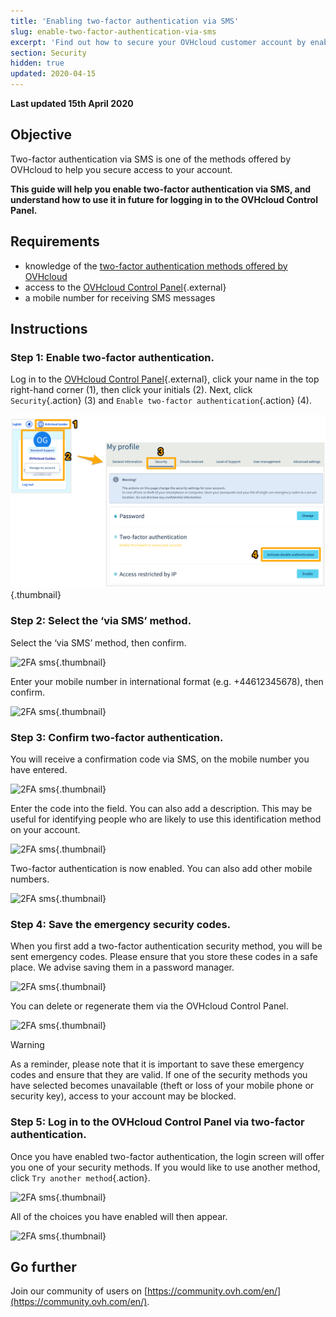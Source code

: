 ```yaml
---
title: 'Enabling two-factor authentication via SMS'
slug: enable-two-factor-authentication-via-sms
excerpt: 'Find out how to secure your OVHcloud customer account by enabling two-factor authentication via SMS'
section: Security
hidden: true
updated: 2020-04-15
---
```


**Last updated 15th April 2020**

## Objective

Two-factor authentication via SMS is one of the methods offered by OVHcloud to help you secure access to your account.

**This guide will help you enable two-factor authentication via SMS, and understand how to use it in future for logging in to the OVHcloud Control Panel.**

## Requirements

- knowledge of the [two-factor authentication methods offered by OVHcloud](https://docs.ovh.com/gb/en/customer/secure-account-with-2FA/)
- access to the [OVHcloud Control Panel](https://ca.ovh.com/auth/?action=gotomanager&from=https://www.ovh.com/sg/&ovhSubsidiary=sg){.external}
- a mobile number for receiving SMS messages

## Instructions

### Step 1: Enable two-factor authentication.

Log in to the [OVHcloud Control Panel](https://ca.ovh.com/auth/?action=gotomanager&from=https://www.ovh.com/sg/&ovhSubsidiary=sg){.external}, click your name in the top right-hand corner (1), then click your initials (2). Next, click `Security`{.action} (3) and `Enable two-factor authentication`{.action} (4).

![2FA sms](images/hub2FA.png){.thumbnail}


### Step 2: Select the ‘via SMS’ method.

Select the ‘via SMS’ method, then confirm.

![2FA sms](images/2fasms1edit.png){.thumbnail}

Enter your mobile number in international format (e.g. +44612345678), then confirm.

![2FA sms](images/2fasms2.png){.thumbnail}


### Step 3: Confirm two-factor authentication.

You will receive a confirmation code via SMS, on the mobile number you have entered.

![2FA sms](images/2fasms3edit.png){.thumbnail}

Enter the code into the field. You can also add a description. This may be useful for identifying people who are likely to use this identification method on your account.

![2FA sms](images/2fasms4edit.png){.thumbnail}

Two-factor authentication is now enabled. You can also add other mobile numbers.

![2FA sms](images/2fasms5.png){.thumbnail}

### Step 4: Save the emergency security codes.

When you first add a two-factor authentication security method, you will be sent emergency codes. Please ensure that you store these codes in a safe place. We advise saving them in a password manager.

![2FA sms](images/2facodes.png){.thumbnail}

You can delete or regenerate them via the OVHcloud Control Panel.

![2FA sms](images/2facodesaction.png){.thumbnail}

> [!warning]
>
> As a reminder, please note that it is important to save these emergency codes and ensure that they are valid. If one of the security methods you have selected becomes unavailable (theft or loss of your mobile phone or security key), access to your account may be blocked.
> 
> 


### Step 5: Log in to the OVHcloud Control Panel via two-factor authentication.

Once you have enabled two-factor authentication, the login screen will offer you one of your security methods. If you would like to use another method, click `Try another method`{.action}.

![2FA sms](images/2fasmsloginedit.png){.thumbnail}

All of the choices you have enabled will then appear.

![2FA sms](images/2faloginchoice.png){.thumbnail}


## Go further

Join our community of users on [https://community.ovh.com/en/](https://community.ovh.com/en/).